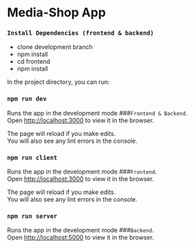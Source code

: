 # Media-Shop App 

### `Install Dependencies (frontend & backend)`
- clone development branch
- npm install
- cd frontend
- npm install


In the project directory, you can run:

### `npm run dev`

Runs the app in the development mode ###`Frontend & Backend`.\
Open [http://localhost:3000](http://localhost:3000) to view it in the browser.

The page will reload if you make edits.\
You will also see any lint errors in the console.

### `npm run client`
Runs the app in the development mode ###`Frontend`.\
Open [http://localhost:3000](http://localhost:3000) to view it in the browser.

The page will reload if you make edits.\
You will also see any lint errors in the console.



### `npm run server`
Runs the app in the development mode ###`Backend`.\
Open [http://localhost:5000](http://localhost:5000) to view it in the browser.



